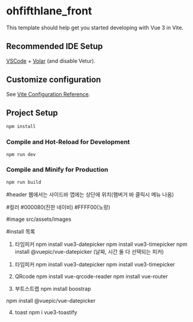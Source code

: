 # ohfifthlane_front

This template should help get you started developing with Vue 3 in Vite.

## Recommended IDE Setup

[VSCode](https://code.visualstudio.com/) + [Volar](https://marketplace.visualstudio.com/items?itemName=Vue.volar) (and disable Vetur).

## Customize configuration

See [Vite Configuration Reference](https://vite.dev/config/).

## Project Setup

```sh
npm install
```

### Compile and Hot-Reload for Development

```sh
npm run dev
```

### Compile and Minify for Production

```sh
npm run build
```

#header
웹에서는 사이드바
앱에는 상단에 위치(햄버거 바 클릭시 메뉴 나옴)

#컬러 #000080(진한 네이비) #FFFF00(노랑)

#image
src/assets/images

#install 목록
1) 타임피커
npm install vue3-datepicker
npm install vue3-timepicker
npm install @vuepic/vue-datepicker (날짜, 시간 둘 다 선택되는 피커)

1. 타임피커
   npm install vue3-datepicker
   npm install vue3-timepicker

2. QRcode
   npm install vue-qrcode-reader
   npm install vue-router

3. 부트스트랩
   npm install boostrap

npm install @vuepic/vue-datepicker

4. toast
   npm i vue3-toastify
